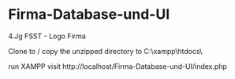 # Firma-Database-und-UI
4.Jg FSST - Logo Firma

Clone to / copy the unzipped directory to 
C:\xampp\htdocs\

run XAMPP
visit
http://localhost/Firma-Database-und-UI/index.php
